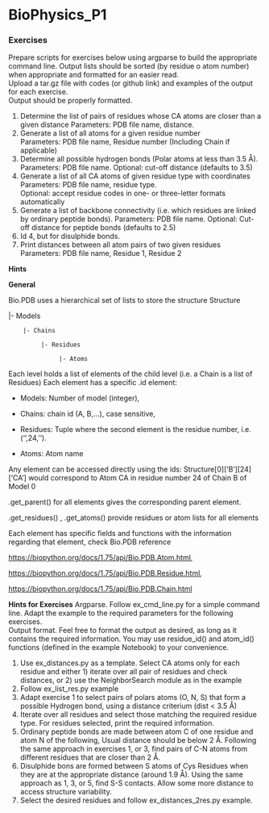 # BioPhysics_P1

### Exercises 
 
Prepare scripts for exercises below using argparse to build the appropriate command line. 
Output lists should be sorted (by residue o atom number) when appropriate and formatted for an easier read.  
Upload a tar.gz file with codes (or github link) and examples of the output for each exercise.   
Output should be properly formatted. 

1. Determine the list of pairs of residues whose CA atoms are closer than a given distance 
Parameters: PDB file name, distance. 
2. Generate a list of all atoms for a given residue number  
Parameters: PDB file name, Residue number (Including Chain if applicable) 
3. Determine all possible hydrogen bonds (Polar atoms at less than 3.5 Å).  
Parameters: PDB file name. Optional: cut-off distance (defaults to 3.5) 
4. Generate a list of all CA atoms of given residue type with coordinates 
Parameters: PDB file name, residue type.  
Optional: accept residue codes in one- or three-letter formats automatically 
5. Generate a list of backbone connectivity (i.e. which residues are linked by ordinary 
peptide bonds). 
Parameters: PDB file name. Optional: Cut-off distance for peptide bonds (defaults to 
2.5) 
6. Id 4, but for disulphide bonds. 
7. Print distances between all atom pairs of two given residues 
Parameters: PDB file name, Residue 1, Residue 2  
 
 
**Hints** 

**General** 

Bio.PDB uses a hierarchical set of lists to store the structure 
Structure 

  |- Models 

        |- Chains 
        
             |- Residues 
             
                  |- Atoms 
                  
Each level holds a list of elements of the child level (i.e. a Chain is a list of Residues) 
Each element has a specific .id element:  

- Models: Number of model (integer), 

- Chains: chain id (A, B,...), case sensitive, 

- Residues: Tuple where the second element is the residue number, i.e. (‘’,24,’’). 

- Atoms: Atom name 

Any element can be accessed directly using the ids: Structure[0][‘B’][24][‘CA’] would 
correspond to Atom CA in residue number 24 of Chain B of Model 0 

.get_parent() for all elements gives the corresponding parent element. 

.get_residues() , .get_atoms() provide residues or atom lists for all elements 

Each element has specific fields and functions with the information regarding that element, 
check Bio.PDB reference 

https://biopython.org/docs/1.75/api/Bio.PDB.Atom.html, 

https://biopython.org/docs/1.75/api/Bio.PDB.Residue.html, 

https://biopython.org/docs/1.75/api/Bio.PDB.Chain.html 
  
**Hints for Exercises**
Argparse. Follow ex_cmd_line.py for a simple command line. Adapt the example to the 
required parameters for the following exercises.  
Output format. Feel free to format the output as desired, as long as it contains the required 
information. You may use residue_id() and atom_id() functions (defined in the example 
Notebook) to your convenience. 
1. Use ex_distances.py as a template. Select CA atoms only for each residue and either 1) 
iterate over all pair of residues and check distances, or 2) use the NeighborSearch module as in the example 
2.  Follow ex_list_res.py example 
3. Adapt exercise 1 to select pairs of polars atoms (O, N, S) that form a possible Hydrogen 
bond, using a distance criterium (dist < 3.5 Å) 
4. Iterate over all residues and select those matching the required residue type. For residues 
selected, print the required information.  
5. Ordinary peptide bonds are made between atom C of one residue and atom N of the 
following, Usual distance should be below 2 Å. Following the same approach in exercises 1, or 
3, find pairs of C-N atoms from different residues that are closer than 2 Å.   
6. Disulphide bons are formed between S atoms of Cys Residues when they are at the 
appropriate distance (around 1.9 Å). Using the same approach as 1, 3, or 5, find S-S contacts. 
Allow some more distance to access structure variability.  
7. Select the desired residues and follow ex_distances_2res.py example. 
